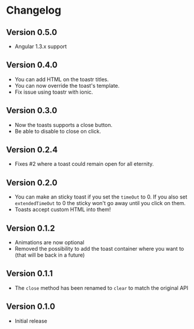 # Changelog

## Version 0.5.0

- Angular 1.3.x support

## Version 0.4.0

- You can add HTML on the toastr titles.
- You can now override the toast's template.
- Fix issue using toastr with ionic.

## Version 0.3.0

- Now the toasts supports a close button.
- Be able to disable to close on click.

## Version 0.2.4

- Fixes #2 where a toast could remain open for all eternity.

## Version 0.2.0

- You can make an sticky toast if you set the `timeOut` to 0. If you also set `extendedTimeOut` to 0 the sticky won't go away until you click on them.
- Toasts accept custom HTML into them!

## Version 0.1.2

- Animations are now optional
- Removed the possibility to add the toast container where you want to (that will be back in a future)

## Version 0.1.1

- The `close` method has been renamed to `clear` to match the original API

## Version 0.1.0

- Initial release
